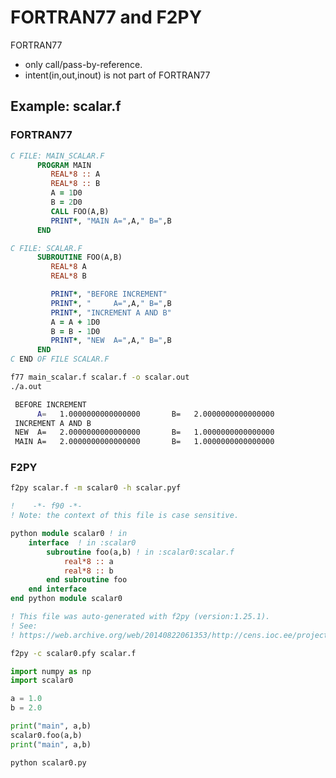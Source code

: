 # FORTRAN77 and F2PY

FORTRAN77
- only call/pass-by-reference.
- intent(in,out,inout) is not part of FORTRAN77

## Example: scalar.f

### FORTRAN77

```fortran
C FILE: MAIN_SCALAR.F
      PROGRAM MAIN
         REAL*8 :: A
         REAL*8 :: B
         A = 1D0
         B = 2D0
         CALL FOO(A,B)
         PRINT*, "MAIN A=",A," B=",B
      END
```

```fortran
C FILE: SCALAR.F
      SUBROUTINE FOO(A,B)
         REAL*8 A
         REAL*8 B

         PRINT*, "BEFORE INCREMENT"
         PRINT*, "     A=",A," B=",B
         PRINT*, "INCREMENT A AND B"
         A = A + 1D0
         B = B - 1D0
         PRINT*, "NEW  A=",A," B=",B
      END
C END OF FILE SCALAR.F
```

```bash
f77 main_scalar.f scalar.f -o scalar.out
./a.out
```

```bash
 BEFORE INCREMENT
      A=   1.0000000000000000       B=   2.0000000000000000     
 INCREMENT A AND B
 NEW  A=   2.0000000000000000       B=   1.0000000000000000     
 MAIN A=   2.0000000000000000       B=   1.0000000000000000 
```

### F2PY

```bash
f2py scalar.f -m scalar0 -h scalar.pyf
```

```fortran
!    -*- f90 -*-
! Note: the context of this file is case sensitive.

python module scalar0 ! in 
    interface  ! in :scalar0
        subroutine foo(a,b) ! in :scalar0:scalar.f
            real*8 :: a
            real*8 :: b
        end subroutine foo
    end interface 
end python module scalar0

! This file was auto-generated with f2py (version:1.25.1).
! See:
! https://web.archive.org/web/20140822061353/http://cens.ioc.ee/projects/f2py2e
```

```bash
f2py -c scalar0.pfy scalar.f
```

```python
import numpy as np
import scalar0

a = 1.0
b = 2.0

print("main", a,b)
scalar0.foo(a,b)
print("main", a,b)
```

```
python scalar0.py
```